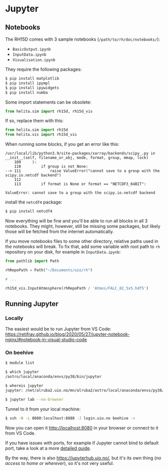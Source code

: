 # Jupyter

## Notebooks

The RH15D comes with 3 sample notebooks (`/path/to/rh/doc/notebooks/`):

- `BasicOutput.ipynb`
- `InputData.ipynb`
- `Visualisation.ipynb`

They require the following packages:

``` sh
$ pip install matplotlib
$ pip install ipympl
$ pip install ipywidgets
$ pip install numba
```

Some import statements can be obsolete:

``` python
from helita.sim import rh15d, rh15d_vis
```

If so, replace them with this:

``` python
from helita.sim import rh15d
from helita.vis import rh15d_vis
```

When running some blocks, if you get an error like this:

```
/usr/local/lib/python3.9/site-packages/xarray/backends/scipy_.py in __init__(self, filename_or_obj, mode, format, group, mmap, lock)
    109     ):
    110         if group is not None:
--> 111             raise ValueError("cannot save to a group with the scipy.io.netcdf backend")
    112
    113         if format is None or format == "NETCDF3_64BIT":

ValueError: cannot save to a group with the scipy.io.netcdf backend
```

install the `netcdf4` package:

``` sh
$ pip install netcdf4
```

Now everything will be fine and you'll be able to run all blocks in all 3 notebooks. They might, however, still be missing some packages, but likely those will be fetched from the internet automatically.

If you move notebooks files to some other directory, relative paths used in the notebooks will break. To fix that, add some variable with root path to `rh` repository on your disk, for example in `InputData.ipynb`:

``` python
from pathlib import Path

rhRepoPath = Path("~/Documents/uio/rh")

# ...

rh15d_vis.InputAtmosphere(rhRepoPath / 'Atmos/FALC_82_5x5.hdf5')
```

## Running Jupyter

### Locally

The easiest would be to run Jupyter from VS Code: https://retifrav.github.io/blog/2020/05/27/jupyter-notebook-nginx/#notebook-in-visual-studio-code

### On beehive

``` sh
$ module list

$ which jupyter
/astro/local/anaconda/envs/py38/bin/jupyter

$ whereis jupyter
jupyter: /net/alruba2.uio.no/mn/alruba2/astro/local/anaconda/envs/py38/bin/jupyter /net/alruba2.uio.no/mn/alruba2/astro/local/anaconda/bin/jupyter

$ jupyter lab --no-browser
```

Tunnel to it from your local machine:

``` sh
$ ssh -N -L 8080:localhost:8888 -J login.uio.no beehive -v
```

Now you can open it <http://localhost:8080> in your browser or connect to it from VS Code.

If you have issues with ports, for example if Jupyter cannot bind to default port, take a look at a more [detailed guide](tunneling-jupyter.md).

By the way, there is also <https://jupyterhub.uio.no/>, but it's its own thing (*no access to home or wherever*), so it's not very useful.
